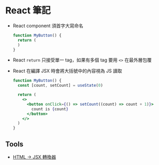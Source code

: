 # React 筆記

- React component 須首字大寫命名
  ```js
  function MyButton() {
    return (
    )
  }
  ```

- React `return` 只接受單一 tag，如果有多個 tag 要用 `<>` 在最外層包覆
- React 在編譯 JSX 時會將大括號中的內容視為 JS 讀取

  ```jsx
  function MyButton() {
    const [count, setCount] = useState(0)

    return (
      <>
        <button onClick={() => setCount((count) => count + 1)}>
          count is {count}
        </button>
      </>
    )
  }
  ```

## Tools

- [HTML -> JSX 轉換器](https://transform.tools/html-to-jsx)
